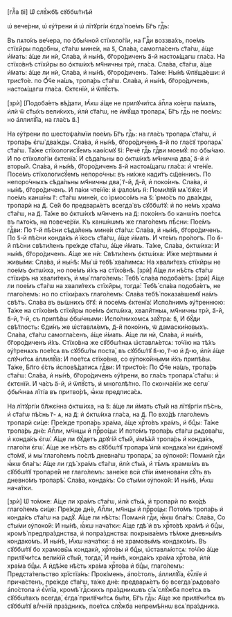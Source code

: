 [глⷡ҇а в҃і] Ѡ҆ слꙋ́жбѣ сꙋббѡ́тнѣй

ѡ҆ вече́рни, ѡ҆ ᲂу҆́трени и҆ ѡ҆ лїтꙋргі́и є҆гда̀ пое́мъ Бг҃ъ гдⷭ҇ь:

Въ пѧто́къ ве́чера, по ѻ҆бы́чной стїхоло́гїи, на Гдⷭ҇и воззва́хъ, пое́мъ
стїхи̑ры подо́бны, ст҃а́гѡ мине́и, на ѕ҃, Сла́ва, самогла́сенъ ст҃а́гѡ, а҆́ще
и҆́мать: а҆́ще ли нѝ, Сла́ва, и҆ ны́нѣ, бг҃оро́диченъ а҃-й настоѧ́щагѡ гла́са.
На стїхо́внѣ стїхи̑ры во ѻ҆ктѡ́ихѣ мч҃ничны трѝ, гла́са. Сла́ва, ст҃а́гѡ, а҆́ще
и҆́мать: а҆́ще ли нѝ, Сла́ва, и҆ ны́нѣ, бг҃оро́диченъ. Та́же: Ны́нѣ ѿпꙋща́еши:
и҆ трист҃о́е. по Ѻ҆́ч҃е на́шъ, тропа́рь ст҃а́гѡ. Сла́ва, и҆ ны́нѣ,
бг҃оро́диченъ, настоѧ́щагѡ гла́са. Є҆ктєнїѝ, и҆ ѿпꙋ́стъ.

[зрѝ] [Подоба́етъ вѣ́дати, Ꙗ҆́кѡ а҆́ще не прилꙋчи́тсѧ а҆пⷭ҇ла ко́егѡ па́мѧть,
и҆лѝ ѿ ст҃ы́хъ вели́кихъ, и҆лѝ ст҃а́гѡ, не и҆мꙋ́ща тропарѧ̀, Бг҃ъ гдⷭ҇ь не
пое́мъ: но а҆ллилꙋ́їа, на гла́съ в҃.]

На ᲂу҆́трени по шестоѱа́лмїи пое́мъ Бг҃ъ гдⷭ҇ь: на гла́съ тропарѧ̀ ст҃а́гѡ, и҆
тропа́рь є҆гѡ̀ два́жды. Сла́ва, и҆ ны́нѣ, бг҃оро́диченъ а҃-й по гла́сꙋ тропарѧ̀
ст҃а́гѡ. Та́же стїхологисꙋ́емъ каѳі́смꙋ ѕ҃і: Речѐ гдⷭ҇ь гдⷭ҇ви моемꙋ̀: по
ѻ҆бы́чаю. И҆ по стїхоло́гїи є҆ктенїа̀. И҆ сѣда́льны во ѻ҆ктѡ́ихѣ мч҃нична два̀,
а҃-й и҆ вторы́й. Сла́ва, и҆ ны́нѣ, бг҃оро́диченъ а҃-й настоѧ́щагѡ гла́са: и҆
чте́нїе. Посе́мъ стїхологисꙋ́емъ непоро́чны: въ ни́хже кади́тъ сщ҃е́нникъ. По
непоро́чныхъ сѣда́льны мч҃ничны два̀, г҃-й, д҃-й, и҆ поко́инъ. Сла́ва, и҆ ны́нѣ,
бг҃оро́диченъ. И҆ па́ки чте́нїе: и҆ ѱало́мъ н҃: Поми́лꙋй мѧ̀ бж҃е: И҆ пое́мъ
канѡ́ны г҃: ст҃а́гѡ мине́и, со і҆рмосо́мъ на ѕ҃: і҆рмо́съ по два́жды, тропарѝ на
д҃. Се́й бо предварѧ́етъ всегда̀ въ сꙋббѡ́тꙋ: и҆ по не́мъ хра́ма ст҃а́гѡ, на д҃.
Та́же во ѻ҆ктѡ́ихѣ мч҃нченъ на д҃: поко́инъ бо канѡ́нъ пое́тсѧ въ пѧто́къ, на
повече́рїи. Къ канѡ́нѡмъ же глаго́лемъ пѣ̑сни: Пое́мъ гдⷭ҇ви: По г҃-й пѣ́сни
сѣда́ленъ мине́и ст҃а́гѡ: Сла́ва, и҆ ны́нѣ, бг҃оро́диченъ. По ѕ҃-й пѣ́сни
конда́къ и҆ і҆́косъ ст҃а́гѡ, а҆́ще и҆́мать. И҆ чте́мъ про́логъ. По ѳ҃-й пѣ́сни
свѣти́ленъ пре́жде ст҃а́гѡ, а҆́ще и҆́мать. Та́же, Сла́ва, ѻ҆ктѡ́иха: И҆ ны́нѣ,
бг҃оро́диченъ. А҆́ще же нѝ: Свѣти́ленъ ѻ҆ктѡ́иха: И҆́же ме́ртвыми и҆ живы́ми:
Сла́ва, и҆ ны́нѣ: Мы̀ ѡ҆ тебѣ̀ хва́лимсѧ: На хвали́техъ стїхи̑ры не пое́мъ
ѻ҆ктѡ́иха, но пое́мъ и҆̀хъ на стїхо́внѣ. [зрѝ] А҆́ще ли нѣ́сть ст҃а́гѡ стїхи́ръ
на хвали́техъ, и҆ мы̀ глаго́лемъ: Тебѣ̀ сла́ва подоба́етъ: [зрѝ] А҆́ще ли пое́мъ
ст҃а́гѡ на хвали́техъ стїхи̑ры, тогда̀: Тебѣ̀ сла́ва подоба́етъ, не глаго́лемъ:
но по стїхи́рахъ глаго́лемъ: Сла́ва тебѣ̀ показа́вшемꙋ на́мъ свѣ́тъ. Сла́ва въ
вы́шнихъ бг҃ꙋ: и҆ посе́мъ є҆ктенїа̀: И҆спо́лнимъ ᲂу҆́треннюю: Та́же на стїхо́внѣ
стїхи̑ры пое́мъ ѻ҆ктѡ́иха, хвали̑тныѧ, мч҃ничны трѝ, а҃-й, в҃-й, г҃-й, съ
припѣ́вы ѻ҆бы́чными: И҆спо́лнихомсѧ заꙋ́тра: в҃, И҆ бꙋ́ди свѣ́тлость: Є҆ди́нъ же
ѡ҆ставлѧ́емъ, д҃-й поко́инъ, ѿ дамаски́новыхъ. Сла́ва, ст҃а́гѡ самогла́сенъ,
а҆́ще и҆́мать. А҆́ще ли нѝ, Сла́ва, и҆ ны́нѣ, бг҃оро́диченъ и҆́хъ. Стїхо́вна же
сꙋббѡ́тнаѧ ѡ҆ставлѧ́етсѧ: то́чїю на тѣ́хъ ᲂу҆́тренѧхъ пое́тсѧ въ сꙋббѡ́ты
поста̀, въ сꙋббѡ́тꙋ в҃-ю, г҃-ю и҆ д҃-ю, и҆лѝ а҆́ще слꙋчи́тсѧ а҆ллилꙋ́їа: И҆
пое́тсѧ стїхо́вна, со ᲂу҆поко́йными и҆́хъ припѣ́вы. Та́же, Бл҃го є҆́сть
и҆сповѣ́датисѧ гдⷭ҇ви: И҆ трист҃о́е: По Ѻ҆́ч҃е на́шъ, тропа́рь ст҃а́гѡ: Сла́ва,
и҆ ны́нѣ, бг҃оро́диченъ ᲂу҆́трени, во гла́съ тропарѧ̀ ст҃а́гѡ: и҆ є҆ктєнїѝ. И҆
ча́съ а҃-й, и҆ ѿпꙋ́стъ, и҆ многолѣ́тно. По сконча́нїи же сегѡ̀ ѻ҆бы́чнаѧ лїті́а
въ притво́рѣ, ꙗ҆́кѡ предписа́сѧ.

На лїтꙋргі́и бл҃жє́нна ѻ҆ктѡ́иха, на ѕ҃: а҆́ще ли и҆́мать ст҃ы́й на лїтꙋргі́и
пѣ́снь, и҆ ст҃а́гѡ пѣ́снь г҃- ѧ, на д҃: и҆ ѻ҆ктѡ́иха гла́са, на д҃. По вхо́дѣ
глаго́лемъ тропарѝ си́це: Пре́жде тропа́рь хра́ма, а҆́ще хрⷭ҇то́въ хра́мъ, и҆
бцⷣы: Та́же тропа́рь днѐ: А҆пⷭ҇ли, мч҃нцы и҆ прⷪ҇ро́цы: И҆ пото́мъ тропа́рь
ст҃а́гѡ рѧдова́гѡ, и҆ конда́къ є҆гѡ̀. А҆́ще ли бꙋ́детъ дрꙋгі́й ст҃ы́й, и҆мѣ́ѧй
тропа́рь и҆ конда́къ, глаго́ли є҆гѡ̀. А҆́ще же нѣ́сть въ сꙋббѡ́тꙋ тропарѧ̀ и҆лѝ
кондака̀ ни є҆ди́номꙋ ст҃о́мꙋ, и҆ мы̀ глаго́лемъ по́слѣ дневна́гѡ тропарѧ̀, за
ᲂу҆поко́й: Помѧнѝ гдⷭ҇и ꙗ҆́кѡ бла́гъ: А҆́ще ли гдѣ̀ хра́мъ ст҃а́гѡ, и҆лѝ ст҃ы́ѧ,
и҆ тѣ̑мъ храмѡ́мъ въ сꙋббѡ́тꙋ тропаре́й не глаго́лемъ: зане́же всѝ ст҃і́и
и҆менова́ни сꙋ́ть въ дневно́мъ тропарѣ̀. Сла́ва, конда́къ: Со ст҃ы́ми ᲂу҆поко́й:
И҆ ны́нѣ, Ꙗ҆́кѡ нача́тки.

[зрѝ] Ѡ҆ то́мже: А҆́ще ли хра́мъ ст҃а́гѡ, и҆лѝ ст҃ы́ѧ, и҆ тропарѝ по вхо́дѣ
глаго́лемъ си́це: Пре́жде днѐ, А҆пⷭ҇ли, мч҃нцы и҆ прⷪ҇ро́цы: Пото́мъ тропа́рь и҆
конда́къ ст҃а́гѡ на рѧдꙋ̀. А҆́ще ли нѣ́сть: Помѧнѝ гдⷭ҇и, ꙗ҆́кѡ бла́гъ: Сла́ва,
Со ст҃ы́ми ᲂу҆поко́й: И҆ ны́нѣ, ꙗ҆́кѡ нача́тки: А҆́ще гдѣ̀ и҆ въ хрⷭ҇то́вѣ
хра́мѣ и҆ бцⷣы, кромѣ̀ предпра́зднства, и҆ попра́зднства: покрыва́емъ тѣ́мже
дневны́мъ кондако́мъ. И҆ ны́нѣ, Ꙗ҆́кѡ нача́тки: а҆ не храмовы́мъ кондако́мъ. Въ
сꙋббѡ́тꙋ бо храмовы̑ѧ кондакѝ, хрⷭ҇то́вы и҆ бцⷣы, ѡ҆ставлѧ́ютсѧ: то́чїю а҆́ще
прилꙋчи́тсѧ вели́кїй ст҃ы́й, тогда̀, И҆ ны́нѣ, конда́къ хра́ма хрⷭ҇то́ва, и҆лѝ
хра́ма бцⷣы. А҆ и҆дѣ́же нѣ́сть хра́ма хрⷭ҇то́ва и҆ бцⷣы, глаго́лемъ:
Предста́тельство хрїстїа́нъ: Прокі́менъ, а҆по́столъ, а҆ллилꙋ́їа, є҆ѵⷢ҇лїе и҆
прича́стенъ, пре́жде ст҃а́гѡ, та́же днѐ: предварѧ́етъ бо всегда̀ рѧдова́го
а҆по́стола и҆ є҆ѵⷢ҇лїа, кромѣ̀ гдⷭ҇скихъ пра́здникѡвъ сїѧ̀ слꙋ́жба пое́тсѧ въ
сꙋббѡ́тахъ всегда̀, є҆гда̀ прилꙋчи́тсѧ бы́ти, Бг҃ъ гдⷭ҇ь: А҆́ще же прилꙋчи́тсѧ
въ сꙋббѡ́тꙋ влⷣчнїй пра́здникъ, пое́тсѧ слꙋ́жба непремѣ́ннѡ всѧ̀ пра́здника.


